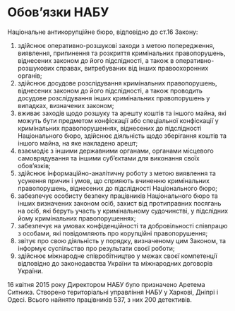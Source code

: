 # Обов’язки НАБУ

Національне антикорупційне бюро, відповідно до ст.16 Закону: 
<ol>
	<li>здійснює оперативно-розшукові заходи з метою попередження, виявлення, припинення та розкриття кримінальних правопорушень, віднесених законом до його підслідності, а також в оперативно-розшукових справах, витребуваних від інших правоохоронних органів;</li>
	<li>здійснює досудове розслідування кримінальних правопорушень, віднесених законом до його підслідності, а також проводить досудове розслідування інших кримінальних правопорушень у випадках, визначених законом;</li>
	<li>вживає заходів щодо розшуку та арешту коштів та іншого майна, які можуть бути предметом конфіскації або спеціальної конфіскації у кримінальних правопорушеннях, віднесених до підслідності Національного бюро, здійснює діяльність щодо зберігання коштів та іншого майна, на яке накладено арешт;</li>
	<li>взаємодіє з іншими державними органами, органами місцевого самоврядування та іншими суб’єктами для виконання своїх обов’язків;</li>
	<li>здійснює інформаційно-аналітичну роботу з метою виявлення та усунення причин і умов, що сприяють вчиненню кримінальних правопорушень, віднесених до підслідності Національного бюро;</li>
	<li>забезпечує особисту безпеку працівників Національного бюро та інших визначених законом осіб, захист від протиправних посягань на осіб, які беруть участь у кримінальному судочинстві, у підслідних йому кримінальних правопорушеннях;</li>
	<li>забезпечує на умовах конфіденційності та добровільності співпрацю з особами, які повідомляють про корупційні правопорушення;</li>
	<li>звітує про свою діяльність у порядку, визначеному цим Законом, та інформує суспільство про результати своєї роботи;</li>
	<li>здійснює міжнародне співробітництво у межах своєї компетенції відповідно до законодавства України та міжнародних договорів України.</li>
</ol>

16 квітня 2015 року Директором НАБУ було призначено Аретема Ситника. Створено територіальні управління НАБУ у Харкові, Дніпрі і Одесі. Всього найнято працівників 537, з них 200 детективів. 